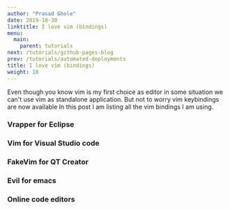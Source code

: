 ```yaml
---
author: "Prasad Ghole"
date: 2019-10-30
linktitle: I love vim (bindings)
menu:
  main:
    parent: tutorials
next: /tutorials/github-pages-blog
prev: /tutorials/automated-deployments
title: I love vim (bindings)
weight: 10
---
```


Even though you know vim is my first choice as editor in some situation we can't use vim as standalone application. But not to worry vim keybindings are now available In this post I am listing all the
vim bindings I am using.

### Vrapper for Eclipse

### Vim for Visual Studio code

### FakeVim for QT Creator
### Evil for emacs
### Online code editors


